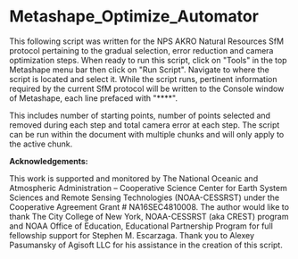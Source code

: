 # Metashape_Optimize_Automator
This following script was written for the NPS AKRO Natural Resources SfM protocol pertaining to the gradual selection, error reduction and camera optimization steps. When ready to run this script, click on "Tools" in the top Metashape menu bar then click on "Run Script". Navigate to where the script is located and select it. While the script runs, pertinent information required by the current SfM protocol will be written to the Console window of Metashape, each line prefaced with "****". 

This includes number of starting points, number of points selected and removed during each step and total camera error at each step. The script can be run within the document with multiple chunks and will only apply to the active chunk.

**Acknowledgements:**

This work is supported and monitored by The National Oceanic and Atmospheric Administration – Cooperative Science Center
for Earth System Sciences and Remote Sensing Technologies (NOAA-CESSRST) under the Cooperative Agreement Grant # NA16SEC4810008.
The author would like to thank The City College of New York, NOAA-CESSRST (aka CREST) program and NOAA Office of Education, 
Educational Partnership Program for full fellowship support for Stephen M. Escarzaga. Thank you to Alexey Pasumansky of Agisoft LLC 
for his assistance in the creation of this script.
